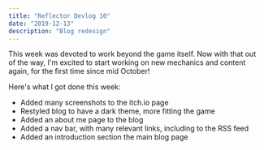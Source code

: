 ```yaml
---
title: "Reflector Devlog 10"
date: "2019-12-13"
description: "Blog redesign"
---
```


This week was devoted to work beyond the game itself. Now with that out of the way, I'm excited to start working on new mechanics and content again, for the first time since mid October!

Here's what I got done this week:

- Added many screenshots to the itch.io page
- Restyled blog to have a dark theme, more fitting the game
- Added an about me page to the blog
- Added a nav bar, with many relevant links, including to the RSS feed
- Added an introduction section the main blog page
